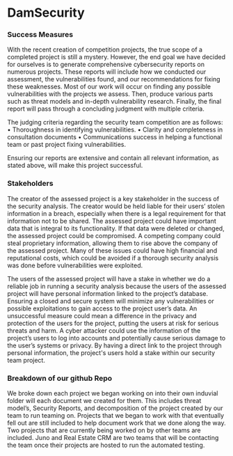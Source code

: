 # DamSecurity

### Success Measures

With the recent creation of competition projects, the true scope of a completed project is still a mystery. However, the end goal we have decided for ourselves is to generate comprehensive cybersecurity reports on numerous projects. These reports will include how we conducted our assessment, the vulnerabilities found, and our recommendations for fixing these weaknesses. Most of our work will occur on finding any possible vulnerabilities with the projects we assess. Then, produce various parts such as threat models and in-depth vulnerability research. Finally, the final report will pass through a concluding judgment with multiple criteria.

The judging criteria regarding the security team competition are as follows:
•	Thoroughness in identifying vulnerabilities.
•	Clarity and completeness in consultation documents
•	Communications success in helping a functional team or past project fixing vulnerabilities.

Ensuring our reports are extensive and contain all relevant information, as stated above, will make this project successful.

### Stakeholders

The creator of the assessed project is a key stakeholder in the success of the security analysis. The creator would be held liable for their users’ stolen information in a breach, especially when there is a legal requirement for that information not to be shared. The assessed project could have important data that is integral to its functionality. If that data were deleted or changed, the assessed project could be compromised. A competing company could steal proprietary information, allowing them to rise above the company of the assessed project. Many of these issues could have high financial and reputational costs, which could be avoided if a thorough security analysis was done before vulnerabilities were exploited.

The users of the assessed project will have a stake in whether we do a reliable job in running a security analysis because the users of the assessed project will have personal information linked to the project’s database. Ensuring a closed and secure system will minimize any vulnerabilities or possible exploitations to gain access to the project user’s data. An unsuccessful measure could mean a difference in the privacy and protection of the users for the project, putting the users at risk for serious threats and harm. A cyber attacker could use the information of the project’s users to log into accounts and potentially cause serious damage to the user’s systems or privacy. By having a direct link to the project through personal information, the project's users hold a stake within our security team project.


### Breakdown of our github Repo

We broke down each project we began working on into their own induvial folder will each document we created for them. This includes threat model’s, Security Reports, and decomposition of the project created by our team to run teaming on. Projects that we began to work with that eventually fell out are still included to help document work that we done along the way. Two projects that are currently being worked on by other teams are included. Juno and Real Estate CRM are two teams that will be contacting the team once their projects are hosted to run the automated testing.

